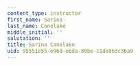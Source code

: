 ```yaml
---
content_type: instructor
first_name: Sarina
last_name: Canelake
middle_initial: ''
salutation: ''
title: Sarina Canelake
uid: 95551e55-e96d-e6da-80be-c1de863c36a9
---
```

